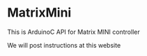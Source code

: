 # MatrixMini
This is ArduinoC API for Matrix MINI controller

We will post instructions at this website
